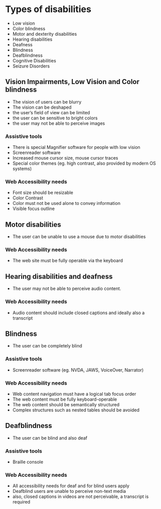 # Types of disabilities

- Low vision
- Color blindness
- Motor and dexterity disabilities
- Hearing disabilities
- Deafness
- Blindness
- Deafblindness
- Cognitive Disabilities
- Seizure Disorders
 

## Vision Impairments, Low Vision and Color blindness

- The vision of users can be blurry
- The vision can be deshaped
- the user’s field of view can be limited
- the user can be sensitive to bright colors
- the user may not be able to perceive images

### Assistive tools

- There is special Magnifier software for people with low vision
- Screenreader software
- Increased mouse cursor size, mouse cursor traces 
- Special color themes (eg. high contrast, also provided by modern OS systems) 

### Web Accessibility needs

- Font size should be resizable
- Color Contrast
- Color must not be used alone to convey information
- Visible focus outline

## Motor disabilities

- The user can be unable to use a mouse due to motor disabilities

### Web Accessibility needs

- The web site must be fully operable via the keyboard

## Hearing disabilities and deafness

- The user may not be able to perceive audio content.

### Web Accessibility needs

- Audio content should include closed captions and ideally also a transcript

## Blindness

- The user can be completely blind

### Assistive tools

- Screenreader software (eg. NVDA, JAWS, VoiceOver, Narrator)

### Web Accessibility needs

- Web content navigation must have a logical tab focus order
- The web content must be fully keyboard-operable
- The web content should be semantically structured
- Complex structures such as nested tables should be avoided

## Deafblindness

- The user can be blind and also deaf

### Assistive tools

- Braille console

### Web Accessibility needs

- All accessibility needs for deaf and for blind users apply
- Deafblind users are unable to perceive non-text media
- also, closed captions in videos are not perceivable, a transcript is required
 